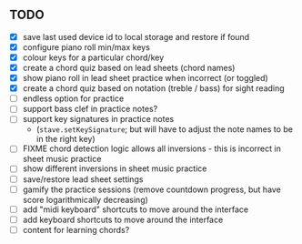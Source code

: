 ## TODO

- [x] save last used device id to local storage and restore if found
- [x] configure piano roll min/max keys
- [x] colour keys for a particular chord/key
- [x] create a chord quiz based on lead sheets (chord names)
- [x] show piano roll in lead sheet practice when incorrect (or toggled)
- [x] create a chord quiz based on notation (treble / bass) for sight reading
- [ ] endless option for practice
- [ ] support bass clef in practice notes?
- [ ] support key signatures in practice notes
    - (`stave.setKeySignature`; but will have to adjust the note names to be in the right key)
- [ ] FIXME chord detection logic allows all inversions - this is incorrect in sheet music practice
- [ ] show different inversions in sheet music practice
- [ ] save/restore lead sheet settings
- [ ] gamify the practice sessions (remove countdown progress, but have score logarithmically decreasing)
- [ ] add "midi keyboard" shortcuts to move around the interface
- [ ] add keyboard shortcuts to move around the interface
- [ ] content for learning chords?
